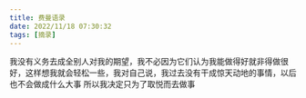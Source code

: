```yaml
---
title: 费曼语录
date: 2022/11/18 07:30:32
tags: [摘录]
---
```

我没有义务去成全别人对我的期望，我不必因为它们认为我能做得好就非得做很好，这样想我就会轻松一些，我对自己说，我过去没有干成惊天动地的事情，以后也不会做成什么大事
所以我决定只为了取悦而去做事